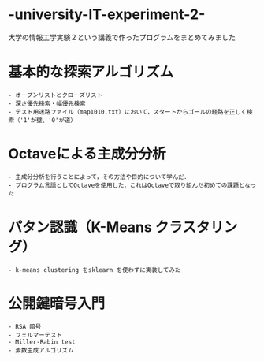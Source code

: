 # -university-IT-experiment-2-
大学の情報工学実験２という講義で作ったプログラムをまとめてみました

# 基本的な探索アルゴリズム 
    - オープンリストとクローズリスト
    - 深さ優先検索・幅優先検索
    - テスト用迷路ファイル（map1010.txt）において，スタートからゴールの経路を正しく検索（'1'が壁、'0'が道）

# Octaveによる主成分分析 
    - 主成分分析を行うことによって，その方法や目的について学んだ．
    - プログラム言語としてOctaveを使用した．これはOctaveで取り組んだ初めての課題となった

# パタン認識（K-Means クラスタリング） 
    - k-means clustering をsklearn を使わずに実装してみた

# 公開鍵暗号入門 
    - RSA 暗号
    - フェルマーテスト
    - Miller-Rabin test
    - 素数生成アルゴリズム
